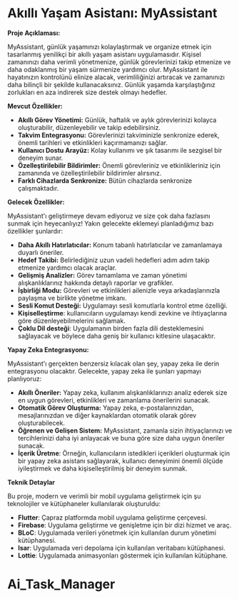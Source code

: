 
# Akıllı Yaşam Asistanı: MyAssistant

**Proje Açıklaması:**

MyAssistant, günlük yaşamınızı kolaylaştırmak ve organize etmek için tasarlanmış yenilikçi bir akıllı yaşam asistanı uygulamasıdır.  Kişisel zamanınızı daha verimli yönetmenize, günlük görevlerinizi takip etmenize ve daha odaklanmış bir yaşam sürmenize yardımcı olur. MyAssistant ile hayatınızın kontrolünü elinize alacak, verimliliğinizi artıracak ve zamanınızı daha bilinçli bir şekilde kullanacaksınız. Günlük yaşamda karşılaştığınız zorlukları en aza indirerek size destek olmayı hedefler.

**Mevcut Özellikler:**

*   **Akıllı Görev Yönetimi:** Günlük, haftalık ve aylık görevlerinizi kolayca oluşturabilir, düzenleyebilir ve takip edebilirsiniz.
*   **Takvim Entegrasyonu:** Görevlerinizi takviminizle senkronize ederek, önemli tarihleri ve etkinlikleri kaçırmamanızı sağlar.
*   **Kullanıcı Dostu Arayüz:** Kolay kullanımı ve şık tasarımı ile sezgisel bir deneyim sunar.
*   **Özelleştirilebilir Bildirimler:** Önemli görevleriniz ve etkinlikleriniz için zamanında ve özelleştirilebilir bildirimler alırsınız.
* **Farklı Cihazlarda Senkronize:** Bütün cihazlarda senkronize çalışmaktadır.

**Gelecek Özellikler:**

MyAssistant'ı geliştirmeye devam ediyoruz ve size çok daha fazlasını sunmak için heyecanlıyız! Yakın gelecekte eklemeyi planladığımız bazı özellikler şunlardır:

*   **Daha Akıllı Hatırlatıcılar:** Konum tabanlı hatırlatıcılar ve zamanlamaya duyarlı öneriler.
*   **Hedef Takibi:** Belirlediğiniz uzun vadeli hedefleri adım adım takip etmenize yardımcı olacak araçlar.
*   **Gelişmiş Analizler:** Görev tamamlama ve zaman yönetimi alışkanlıklarınız hakkında detaylı raporlar ve grafikler.
*   **İşbirliği Modu:** Görevleri ve etkinlikleri ailenizle veya arkadaşlarınızla paylaşma ve birlikte yönetme imkanı.
*   **Sesli Komut Desteği:** Uygulamayı sesli komutlarla kontrol etme özelliği.
* **Kişiselleştirme**: kullanıcıların uygulamayı kendi zevkine ve ihtiyaçlarına göre düzenleyebilmelerini sağlamak.
* **Çoklu Dil desteği**: Uygulamanın birden fazla dili desteklemesini sağlayacak ve böylece daha geniş bir kullanıcı kitlesine ulaşacaktır.

**Yapay Zeka Entegrasyonu:**

MyAssistant'ı gerçekten benzersiz kılacak olan şey, yapay zeka ile derin entegrasyonu olacaktır. Gelecekte, yapay zeka ile şunları yapmayı planlıyoruz:

*   **Akıllı Öneriler:** Yapay zeka, kullanım alışkanlıklarınızı analiz ederek size en uygun görevleri, etkinlikleri ve zamanlama önerilerini sunacak.
*   **Otomatik Görev Oluşturma:** Yapay zeka, e-postalarınızdan, mesajlarınızdan ve diğer kaynaklardan otomatik olarak görev oluşturabilecek.
*   **Öğrenen ve Gelişen Sistem:** MyAssistant, zamanla sizin ihtiyaçlarınızı ve tercihlerinizi daha iyi anlayacak ve buna göre size daha uygun öneriler sunacak.
* **İçerik Üretme**: Örneğin, kullanıcıların istedikleri içerikleri oluşturmak için bir yapay zeka asistanı sağlayarak, kullanıcı deneyimini önemli ölçüde iyileştirmek ve daha kişiselleştirilmiş bir deneyim sunmak.

**Teknik Detaylar**

Bu proje, modern ve verimli bir mobil uygulama geliştirmek için şu teknolojiler ve kütüphaneler kullanılarak oluşturuldu:
* **Flutter**: Çapraz platformda mobil uygulama geliştirme çerçevesi.
* **Firebase**:  Uygulama geliştirme ve genişletme için bir dizi hizmet ve araç.
* **BLoC**: Uygulamada verileri yönetmek için kullanılan durum yönetimi kütüphanesi.
* **Isar**: Uygulamada veri depolama için kullanılan veritabanı kütüphanesi.
* **Lottie**: Uygulamada animasyonları göstermek için kullanılan kütüphane.








# Ai_Task_Manager
